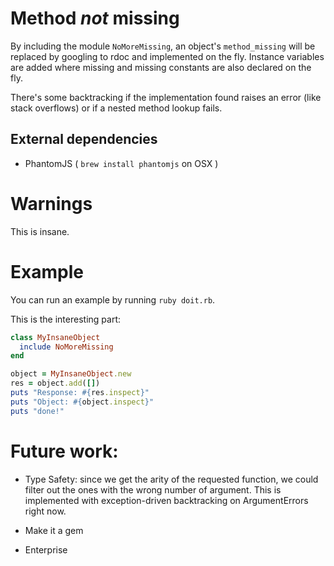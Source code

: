 # Method *not* missing

By including the module `NoMoreMissing`, an object's `method_missing`
will be replaced by googling to rdoc and implemented on the
fly. Instance variables are added where missing and missing constants
are also declared on the fly.

There's some backtracking if the implementation found raises an error
(like stack overflows) or if a nested method lookup fails.

## External dependencies
- PhantomJS ( `brew install phantomjs` on OSX )

# Warnings

This is insane.

# Example

You can run an example by running `ruby doit.rb`.

This is the interesting part:

```ruby
class MyInsaneObject
  include NoMoreMissing
end

object = MyInsaneObject.new
res = object.add([])
puts "Response: #{res.inspect}"
puts "Object: #{object.inspect}"
puts "done!"
```

# Future work:

- Type Safety: since we get the arity of the requested function, we
  could filter out the ones with the wrong number of argument. This is
  implemented with exception-driven backtracking on ArgumentErrors
  right now.

- Make it a gem

- Enterprise

